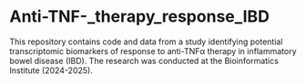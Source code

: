 # Anti-TNF-_therapy_response_IBD
This repository contains code and data from a study identifying potential transcriptomic biomarkers of response to anti-TNFα therapy in inflammatory bowel disease (IBD). The research was conducted at the Bioinformatics Institute (2024-2025).
